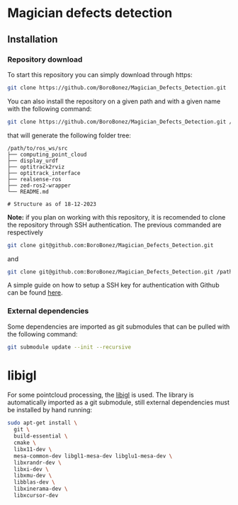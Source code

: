 # Magician defects detection


## Installation

### Repository download

To start this repository you can simply download through https:

``` bash
git clone https://github.com/BoroBonez/Magician_Defects_Detection.git
```

You can also install the repository on a given path and with a given name with the following command:
``` bash
git clone https://github.com/BoroBonez/Magician_Defects_Detection.git /path/to/ros_ws/src
```

that will generate the following folder tree:
```
/path/to/ros_ws/src
├── computing_point_cloud
├── display_urdf
├── optitrack2rviz
├── optitrack_interface
├── realsense-ros
├── zed-ros2-wrapper
└── README.md

# Structure as of 18-12-2023
```

**Note:** if you plan on working with this repository, it is recomended to clone the
repository through SSH authentication. The previous commanded are respectively

``` bash
git clone git@github.com:BoroBonez/Magician_Defects_Detection.git
```

and
``` bash
git clone git@github.com:BoroBonez/Magician_Defects_Detection.git /path/to/ros_ws/src
```

A simple guide on how to setup a SSH key for authentication with Github can be found
[here](https://idra-lab.github.io/idra-shared-knowledge/02_linux/04_ssh/00_index.html).

### External dependencies
Some dependencies are imported as git submodules that can be pulled with the following
command:

``` bash
git submodule update --init --recursive
```


# libigl

For some pointcloud processing, the [libigl](https://github.com/libigl/libigl) is used.
The library is automatically imported as a git submodule, still external dependencies
must be installed by hand running:

``` bash
sudo apt-get install \
  git \
  build-essential \
  cmake \
  libx11-dev \
  mesa-common-dev libgl1-mesa-dev libglu1-mesa-dev \
  libxrandr-dev \
  libxi-dev \
  libxmu-dev \
  libblas-dev \
  libxinerama-dev \
  libxcursor-dev
```

